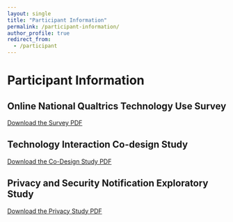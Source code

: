 ```yaml
---
layout: single
title: "Participant Information"
permalink: /participant-information/
author_profile: true
redirect_from:
  - /participant
---
```


# Participant Information

## Online National Qualtrics Technology Use Survey
[Download the Survey PDF](/recruitmentPDFs/Survey_Flyer.pdf)

## Technology Interaction Co-design Study
[Download the Co-Design Study PDF](/recruitmentPDFs/Co_Design_Flyer.pdf)

## Privacy and Security Notification Exploratory Study
[Download the Privacy Study PDF](/recruitmentPDFs/S_P_Flyer.pdf)


